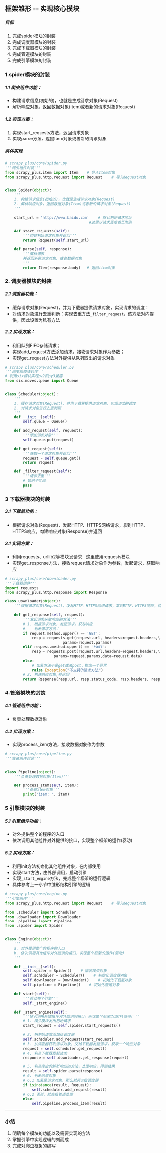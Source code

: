 ## 框架雏形 -- 实现核心模块
##### 目标
1. 完成spider模块的封装
2. 完成调度器模块的封装
3. 完成下载器模块的封装
4. 完成管道模块的封装
5. 完成引擎模块的封装

### 1.spider模块的封装
##### 1.1 爬虫组件功能：
- 构建请求信息(初始的)，也就是生成请求对象(Request)
- 解析响应对象，返回数据对象(Item)或者新的请求对象(Request)

##### 1.2 实现方案：
1. 实现start_requests方法，返回请求对象
2. 实现parse方法，返回Item对象或者新的请求对象

##### 具体实现

```python
# scrapy_plus/core/spider.py
'''爬虫组件封装'''
from scrapy_plus.item import Item    # 导入Item对象
from scrapy_plus.http.request import Request    # 导入Request对象


class Spider(object):
    '''
    1. 构建请求信息(初始的)，也就是生成请求对象(Request)
    2. 解析响应对象，返回数据对象(Item)或者新的请求对象(Request)
    '''

    start_url = 'http://www.baidu.com'    # 默认初始请求地址   
                                      #这里以请求百度首页为例

    def start_requests(self):
        '''构建初始请求对象并返回'''
        return Request(self.start_url)

    def parse(self, response):
        '''解析请求
        并返回新的请求对象、或者数据对象
        '''
        return Item(response.body)   # 返回item对象
```

### 2. 调度器模块的封装
##### 2.1 调度器功能：
- 缓存请求对象(Request)，并为下载器提供请求对象，实现请求的调度：
- 对请求对象进行去重判断：实现去重方法`_filter_request`，该方法对内提供，因此设置为私有方法

##### 2.2 实现方案：
- 利用队列FIFO存储请求；
- 实现add_request方法添加请求，接收请求对象作为参数；
- 实现get_request方法对外提供从队列取出的请求对象

```python
# scrapy_plus/core/scheduler.py
'''调度器模块封住'''
# 利用six模块实现py2和py3兼容
from six.moves.queue import Queue


class Scheduler(object):
    '''
    1. 缓存请求对象(Request)，并为下载器提供请求对象，实现请求的调度
    2. 对请求对象进行去重判断
    '''
    def __init__(self):
        self.queue = Queue()

    def add_request(self, request):
        '''添加请求对象'''
        self.queue.put(request)

    def get_request(self):
        '''获取一个请求对象并返回'''
        request = self.queue.get()
        return request

    def _filter_request(self):
        '''请求去重'''
        # 暂时不实现
        pass
```

### 3 下载器模块的封装
##### 3.1 下载器功能：
- 根据请求对象(Request)，发起HTTP、HTTPS网络请求，拿到HTTP、HTTPS响应，构建响应对象(Response)并返回

##### 3.1 实现方案：
- 利用requests、urllib2等模块发请求，这里使用requests模块
- 实现get_response方法，接收request请求对象作为参数，发起请求，获取响应

```python
# scrapy_plus/core/downloader.py
'''下载器组件'''
import requests
from scrapy_plus.http.response import Response

class Downloader(object):
    '''根据请求对象(Request)，发起HTTP、HTTPS网络请求，拿到HTTP、HTTPS响应，构建响应对象(Response)并返回'''

    def get_response(self, request):
        '''发起请求获取响应的方法'''
        # 1. 根据请求对象，发起请求，获取响应
        #    判断请求方法：
        if request.method.upper() == 'GET':
            resp = requests.get(request.url, headers=request.headers,\
                          params=request.params)
        elif request.method.upper() == 'POST':
            resp = requests.post(request.url,headers=request.headers,\
                      params=request.params,data=request.data)
        else:
            # 如果方法不是get或者post，抛出一个异常
            raise Exception("不支持的请求方法")
        # 2. 构建响应对象,并返回
        return Response(resp.url, resp.status_code, resp.headers, resp.content)
```

### 4.管道模块的封装
##### 4.1 管道组件功能：
- 负责处理数据对象

##### 4.2 实现方案：
- 实现process_item方法，接收数据对象作为参数

```python
# scrapy_plus/core/pipeline.py
'''管道组件封装'''


class Pipeline(object):
    '''负责处理数据对象(Item)'''

    def process_item(self, item):
        '''处理item对象'''
        print("item: ", item)
```

### 5 引擎模块的封装
##### 5.1 引擎组件功能：
- 对外提供整个的程序的入口
- 依次调用其他组件对外提供的接口，实现整个框架的运作(驱动)

##### 5.2 实现方案：
- 利用init方法初始化其他组件对象，在内部使用
- 实现start方法，由外部调用，启动引擎
- 实现`_start_engine`方法，完成整个框架的运行逻辑
- 具体参考上一小节中雏形结构引擎的逻辑

```python
# scrapy_plus/core/engine.py
'''引擎组件'''
from scrapy_plus.http.request import Request    # 导入Request对象

from .scheduler import Scheduler
from .downloader import Downloader
from .pipeline import Pipeline
from .spider import Spider


class Engine(object):
    '''
    a. 对外提供整个的程序的入口
    b. 依次调用其他组件对外提供的接口，实现整个框架的运作(驱动)
    '''

    def __init__(self):
        self.spider = Spider()    # 接收爬虫对象
        self.scheduler = Scheduler()    # 初始化调度器对象
        self.downloader = Downloader()    # 初始化下载器对象
        self.pipeline = Pipeline()    # 初始化管道对象

    def start(self):
        '''启动整个引擎'''
        self._start_engine()

    def _start_engine(self):
        '''依次调用其他组件对外提供的接口，实现整个框架的运作(驱动)'''
        # 1. 爬虫模块发出初始请求
        start_request = self.spider.start_requests()

        # 2. 把初始请求添加给调度器
        self.scheduler.add_request(start_request)
        # 3. 从调度器获取请求对象，交给下载器发起请求，获取一个响应对象
        request = self.scheduler.get_request()
        # 4. 利用下载器发起请求
        response = self.downloader.get_response(request)

        # 5. 利用爬虫的解析响应的方法，处理响应，得到结果
        result = self.spider.parse(response)
        # 6. 判断结果对象
        # 6.1 如果是请求对象，那么就再交给调度器
        if isinstance(result, Request):
            self.scheduler.add_request(result)
        # 6.2 否则，就交给管道处理
        else:
            self.pipeline.process_item(result)
```

----

### 小结
1. 明确每个模块的功能以及需要实现的方法
2. 掌握引擎中实现逻辑的刘而成
3. 完成对爬虫框架的编写



